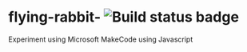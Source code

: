 # flying-rabbit- ![Build status badge](https://github.com/sofiateixeiraa/flying-rabbit-/workflows/MakeCode/badge.svg)

Experiment using Microsoft MakeCode using Javascript



